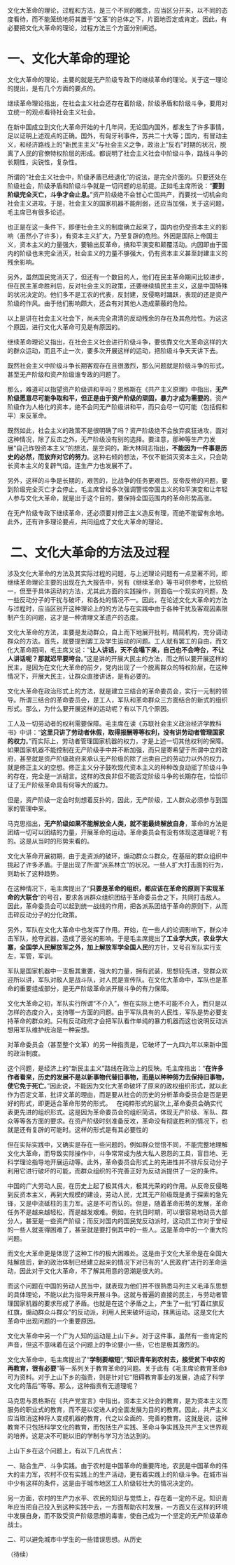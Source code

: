 文化大革命的理论，过程和方法，是三个不同的概念，应当区分开来，以不同的态度看待，而不能笼统地将其置于“文革”的总体之下，片面地否定或肯定。因此，有必要把文化大革命的理论，过程方法三个方面分别阐述。

# 一、文化大革命的理论

文化大革命的理论，主要的就是无产阶级专政下的继续革命的理论。关于这一理论的提出，是有几个方面的要点的。

继续革命理论指出，在社会主义社会还存在着阶级，阶级矛盾和阶级斗争，要用对立统一的观点看待社会主义社会。

在新中国成立到文化大革命开始的十几年间，无论国内国外，都发生了许多事情，足以证明上述观点的正确。国外，有匈牙利事件，苏共二十大等；国内，有冒动主义，和经济路线上的“新民主主义”与社会主义之争，政治上“反右”时期的状况，脱离了人民的官僚特权阶层的形成。都说明了社会主义社会中阶级斗争，路线斗争的长期性，尖锐性，复杂性。

所谓的“社会主义社会中，阶级矛盾已经退化”的说法，是完全片面的。只要还处在阶级社会，阶级矛盾和阶级斗争就是一切问题的总前提。正如毛主席所说：“**要到阶级完全灭亡，斗争才会止息。**”资产阶级绝不会甘心亡国共产，而要找一切机会向社会主义进攻。于是，社会主义的国家机器不能削弱，还应当加强，关于这问题，毛主席已有很多论述。

也正是在这一条件下，即便社会主义的制度确立起来了，国内也仍受资本主义的影响（虽然小了许多），有资本主义扩大，乃至复辟的危险。外因是国际上帝国主义，资本主义的力量强大，要输出反革命，搞和平演变和颠覆活动。内因即由于国内的阶级也未完全消灭，社会主义的力量不够强大，仍有资本主义甚至封建主义的残余影响。

另外，虽然国民党消灭了，但还有一个数目的人，他们在民主革命期间比较进步，但在民主革命胜利后，反对社会主义的政策，还要继续搞民主主义，这是中国特殊的状况决定的。他们多不是工农的代表，反封建，反侵略时踊跃，表现的还是资产阶级的作风。由于他们影响颇大，还会有对其他人造成蒙蔽的危险。

以上是讲在社会主义社会下，尚未完全肃清的反动残余的存在及其危险性。为这这个原因，进行文化大革命可见是有原因的。

继续革命理论又指出，在社会主义社会进行阶级斗争，要依靠文化大革命这样的大的群众运动，而且不止一次，要多次开展这样的运动，把阶级斗争天天讲下去。

既然社会主义中阶级斗争长期客观存在且很激烈，那么问题就是阶级斗争的形式，甚至无产阶级和资产阶级谁专政的问题了。

那么，难道可以指望资产阶级讲和平吗？恩格斯在《共产主义原理》中指出，**无产阶级愿意尽可能争取和平，但正是由于资产阶级的顽固，暴力才成为需要的**。资产阶级作为人格化的资本，绝不会同无产阶级讲和平，而只会尽一切可能（包括假和平）来反革命。

既然如此，社会主义的政策不是很明确了吗？资产阶级绝不会放弃疯狂进攻，面对这种情况，除了反击之外，无产阶级没有别的选择。要注意，那种等生产力发展“自己炸毁资本主义”的想法，是空洞的。斯大林同志指出，**不能因为一件事是历史的必然，而放弃对它的努力**。这种右倾的想法，不仅不能消灭资本主义，只会助长资本主义的复辟气焰，连生产力也发展不了。

另外，这样的斗争是长期的，艰苦的，比战争的任务更艰巨。反帝反修的问题，要到阶级完全灭亡才会停止。毛主席曾经多次强调警惕帝国主义的和平演变和让年轻人参与文化大革命，就是出于这个目的，要保持全国范围内的革命形势高涨。

在无产阶级专政下继续革命，还必须要对修正主义造反有理，而绝不能留有余地。此外，还有许多理论要点，共同组成了文化大革命的理论。
#  二、文化大革命的方法及过程
涉及文化大革命的方法及其实际过程的问题，与上述理论问题有一点显著不同，即继续革命理论主要的出现在九大报告中，另有《继续革命》等书可供参考，比较统一，但至于具体运动的方法，尤其此方面的实践操作，则面临一个现实的问题，及一些反动分子的干扰与破坏，和各处的情况不一。因此，在论述文化大革命的方法与过程时，应当区别开这种理论上的的方法与在实践中由于各种干扰及客观因素限制产生的问题，这才是一种清理文革遗产的态度。

文化大革命的方法，主要是发动群众，自上而下地展开批判，精简机构，充分调动群众的方法。首先，就要提到罢工及学生运动的问题。工人就有罢工的自由，而文化大革命期间，毛主席又说：“**让人讲话，天不会塌下来，自己也不会垮台，不让人讲话呢？那就迟早要垮台**。”这是讲的开展大民主的方法，而之所以要开展这样的民主，是因为在文化大革命的前夕，党内出现了一个脱离群众的特权阶层，在这种情况下，开展大民主，让群众直接讲话，是有必要的。

文化大革命在政治形式上的方法，就是建立三结合的革命委员会，实行一元制的领导。所谓三结合的革命委员会，是工人，军队和革命群众三方面结合的新式的组织形式。那么，为什么要开展这样的运动呢？有以下几个原因。

工人及一切劳动者的权利需要保障。毛主席在读《苏联社会主义政治经济学教科书》中讲：“**这里只讲了劳动者休假，取得报酬等等权利，没有讲劳动者管理国家的权力**。”而实际上，劳动者管理国家机器的权力，才是上述一切其他权利的保障。如果国家机器不能控制在无产阶级手中并不断加强，而只是寄希望于所谓中立的政府，甚至就是资产阶级政府来承认无产阶级的除了出卖自己的劳动力以外的权力，就是修正主义的空想。修正主义分子鼓吹现代资本主义的种种改良动摇了阶级斗争的存在，完全是一派胡言。这样的改良非但不能否定阶级斗争的长期存在，恰恰印证了无产阶级革命具有何等大的威力。

但是，资产阶级一定会时刻想着反扑的，因此，无产阶级，工人群众必须参与到国家的管理中来。

马克思指出，**无产阶级如果不能解放全人类，就不能最终解放自身**，革命的方法是团结一切可以团结的力量，开展革命的运动。革命委员会有没有体现这道理呢？有的。这是从当时的形势来看的。

文化大革命开展初期，由于走资派的破环，煽动群众斗群众，在基层的群众组织中挑起了许多矛盾。于是出现了所谓“派系林立”的状况。一些人扩大打击面的行为，则助长了这种趋势。

在这种情况下，毛主席提出了“**只要是革命的组织，都应该在革命的原则下实现革命的大联合**”的号召，要求各派群众组织团结于革命委员会之下，共同打击敌人。因此，革命委员会可以起到统一战线的作用，把各派系团结于革命的原则下，从而击碎反动分子的分化政策。

另外，军队在文化大革命中也发挥了作用。开始，在一些人的论调影响下，群众冲击军队，抢夺武器，造成了恶劣的影响。于是毛主席提出了**工业学大庆，农业学大寨，全国学人民解放军之外，加上解放军学全国人民**的方针，又号召军队实行支左，军管，军训。

军队是国家机器中一支极其重要，强大的力量，拥有武装，思想较先进，受群众欢迎所以讲，军队对敌人是战斗队，对人民是宣传队。在文化大革命中，军队也是革命的重要组成部分，是无产阶级革命派开展斗争的有力保障。

文化大革命之初，军队实行所谓“不介入”，但在实际上绝不可能不介入，而只是以怎样的态度介入，支持哪一方面的问题。由于军队具有的人民性，军队是势必要支持革命的群众的。只有反动政府才会把军队看作单纯的暴力机器而这也说明反动派想用军队维护统治是一种妄想。

对革命委员会（甚至整个文革）的另一种指责是，它破坏了一九四九年以来新中国的政治制度。

这个问题，是经济上的“新民主主义”路线在政治上的反映。毛主席指出：“**在许多作者看来，历史的发展不是以新事物代替旧事物，而是以种种努力去保持旧事物，使它免于死亡**。”因此说，不能因为文化大革命破坏了原来的政权组织形式，就以此作为否定文革，批评文革的理由，而是要从社会的历史的分析革命委员会是否是更好的形式，即更适合革命形势的形式。
 
在纯粹形式的层次上,革命委员会确实代表更先进的组织形式。这是因为革命委员会的组织简洁，体现无产阶级、军队、群众等等各方面的要求。在资产阶级时刻准备反攻，革命没有彻底胜利的情况下，也就是还有复辟的可能时。这样的形式是有其必要性的

但在实际实践中，又确实是存在一些问题的。例如群众觉悟不同，不能完整地理解文化大革命，而导致实际操作中，斗争常常成为放大私人恩怨的工具，盲目地、无科学理论指导地开展运动等。此外，革命委员会形式上的先进性并不排斥反动分子利用它进行破坏的可能，而群众组织的不完善正好为反动派提供了一定的条件。

中国的广大劳动人民，在历史上起了极其伟大，极其光荣的的作用。从反帝反侵略到反资本主义，再到大规模的建设，劳动人民，尤其无产阶级既是勇于探索的急先锋，又是中流砥柱的主力军。这是不可否认的。但是，随着革命形势的发展，革命任务不是越来越轻松，而是越发艰难。例如，在抗日时期，可以很容易地动员大部分人，甚至是一些资产阶级；而反对国内的国民党反动派时，这动员工作对于曾经的一些人就变得困难了，甚至就是要打倒其中的一些人。这是革命中的一个重大的问题。

而文化大革命更是体现了这种工作的极大困难处。这是由于文化大革命是在全国大陆解放后，新的政治体制已经建立起来的情况下对已有的“人民政府”进行的革命运动，因此对于文化大革命，不了解其用意的思潮是很大的。

而这个问题在中国的劳动人民当中，就表现为他们并不很熟悉马列主义毛泽东思想的具体理论，不能以此为指导来开展斗争。这就与普遍的直接的民主，与劳动者管理国家机器的要求形成了矛盾。也就是在这个矛盾之上，产生了一批“打着红旗反红旗，煽动群众斗群众”的反动派，利用人民来破坏运动，抹黑运动。这是文化大革命中出现问题的一个重要原因。

文化大革命中另一个广为人知的运动是上山下乡。对于这件事，虽然有一些肯定的声音，但这不意味着在这个问题上的争论要小一些，它也是极其激烈的。

文化大革命中，毛主席提出了“**学制要缩短**”,“**知识青年到农村去，接受贫下中农的再教育，很有必要**”等一系列关于教育革命的问题。关于此有《毛主席论教育革命》可为资料。对于上山下乡的指责，则是针对它“阻碍教育事业的发展，造成了科学文化的落后”等等。那么，这种指责有无道理呢？

马克思与恩格斯在《共产党宣言》中指出，资本主义社会的教育，是为资本主义而服务的职业式的教育，而不是以促进人的全面发展为目的的教育。因此，共产主义应当取消这种将人变成机器的教育，代之以全面的、完善的教育。这就是说，这种教育不只包括科学文化的教育，而包括生产实践、革命斗争实践及共产主义世界观的培养。这是决不可能以旧的学制与学习方法达到的。

上山下乡在这个问题上，有以下几点优点：

一、贴合生产、斗争实践。由于农村是中国革命的重要阵地，农民是中国革命的伟大的主力军，农村不仅有实践上的生产活动，更有着实践上的阶级斗争。在城市当中少有这样的条件，这是由于城市地区工人阶级较壮大的情况决定的。

另一方面，农村的生产力水平、农民的知识与觉悟上，存在着一定的不足。知识青年应当把自己投入到这种实践中去，一方面帮助农村发展，一方面又在这样的环境中发展自身，而不致受资产阶级思想的毒害，使自己成为一个坚定的无产阶级革命战士。

二、可以避免城市中学生的一些错误思想。从历史

（待续）













